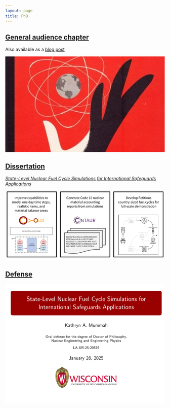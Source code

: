 ```yaml
---
layout: page
title: PhD
---
```


## [General audience chapter](/research-stuff/2025-01-general_audience.pdf)

Also available as a [blog post](/phd-general-audience-summary)

<div class="post-img"><a href="/research-stuff/2025-01-general_audience.pdf"><img src="/assets/images/pages/research/2025-01-atom_hand.jpg" class="img-responsive" alt="hand and atom"></a></div>

## [Dissertation](/research-stuff/2025-02-KMummah_Dissertation.pdf)

*[State-Level Nuclear Fuel Cycle Simulations for
International Safeguards Applications](/research-stuff/2025-02-KMummah_Dissertation.pdf)*

<div class="post-img"><a href="/research-stuff/2025-02-KMummah_Dissertation.pdf"><img src="/assets/images/pages/research/2025-01-new_capabilities.png" class="img-responsive" alt="figure summarizing the three parts of the dissertation. First, improve capabilities to model one day time steps, realstic tiems, and material balance areas. Next, generate Code 10 nuclear material accounting reports from simulations. Finally, develop fictitious country-sized fuel cycles for full-scale demonstrations."></a></div>

## [Defense](/research-stuff/2025-01-defense.pdf)

<div class="post-img"><a href="/research-stuff/2025-01-defense.pdf"><img src="/research-stuff/2025-01-defense.png" class="img-responsive" alt="defense presentation first slide"></a></div>
